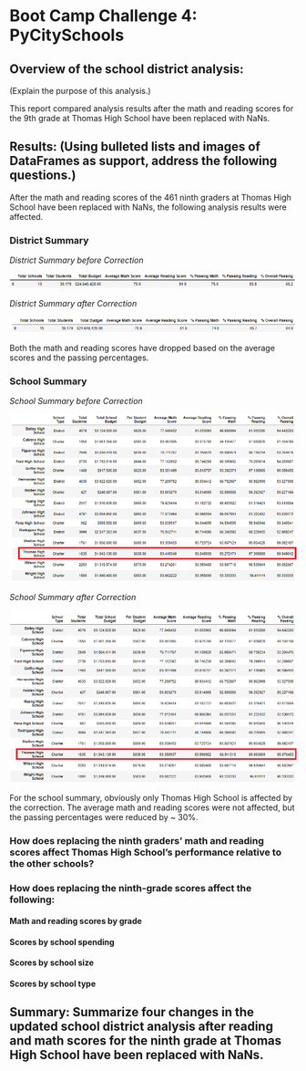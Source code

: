 # Boot Camp Challenge 4: PyCitySchools

## **Overview of the school district analysis:**

(Explain the purpose of this analysis.)

This report compared analysis results after the math and reading scores for the 9th grade at Thomas High School have been replaced with NaNs.


## **Results: (Using bulleted lists and images of DataFrames as support, address the following questions.)**

After the math and reading scores of the 461 ninth graders at Thomas High School have been replaced with NaNs, the following analysis results were affected.

### District Summary 
*District Summary before Correction*

![District Summary before Correction](/Resources/district_summary_before_correction.png)

*District Summary after Correction*

![District Summary after Correction](/Resources/district_summary_after_correction.png)

Both the math and reading scores have dropped based on the average scores and the passing percentages.

### School Summary

*School Summary before Correction*

![School Summary before Correction](/Resources/school_summary_before_correction.png)

*School Summary after Correction*

![School Summary after Correction](/Resources/school_summary_after_correction.png)

For the school summary, obviously only Thomas High School is affected by the correction. The average math and reading scores were not affected, but the passing percentages were reduced by ~ 30%.
### How does replacing the ninth graders’ math and reading scores affect Thomas High School’s performance relative to the other schools?
### How does replacing the ninth-grade scores affect the following:
#### Math and reading scores by grade
#### Scores by school spending
#### Scores by school size
#### Scores by school type

## **Summary: Summarize four changes in the updated school district analysis after reading and math scores for the ninth grade at Thomas High School have been replaced with NaNs.**